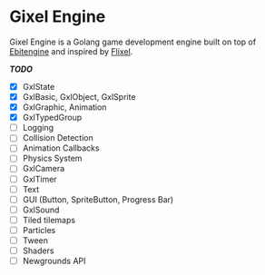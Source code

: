 # Gixel Engine

Gixel Engine is a Golang game development engine built on top of [Ebitengine](https://github.com/hajimehoshi/ebiten) and inspired by [Flixel](https://github.com/HaxeFlixel/flixel).

**_TODO_**

- [X] GxlState
- [X] GxlBasic, GxlObject, GxlSprite
- [X] GxlGraphic, Animation
- [X] GxlTypedGroup
- [ ] Logging
- [ ] Collision Detection
- [ ] Animation Callbacks
- [ ] Physics System
- [ ] GxlCamera
- [ ] GxlTimer
- [ ] Text
- [ ] GUI (Button, SpriteButton, Progress Bar)
- [ ] GxlSound
- [ ] Tiled tilemaps
- [ ] Particles
- [ ] Tween
- [ ] Shaders
- [ ] Newgrounds API
